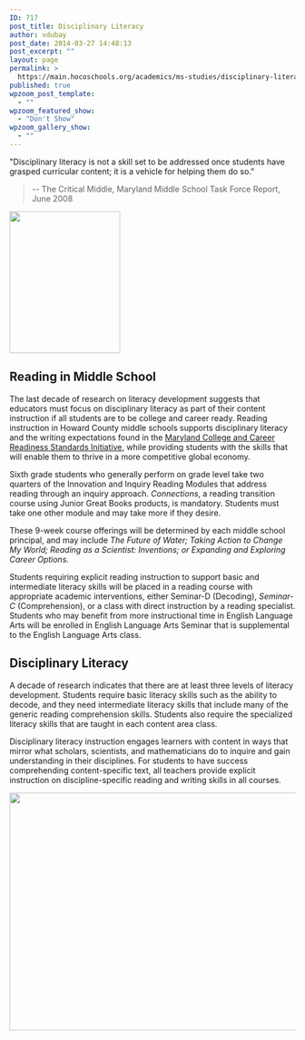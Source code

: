 ```yaml
---
ID: 717
post_title: Disciplinary Literacy
author: vdubay
post_date: 2014-03-27 14:48:13
post_excerpt: ""
layout: page
permalink: >
  https://main.hocoschools.org/academics/ms-studies/disciplinary-literacy/
published: true
wpzoom_post_template:
  - ""
wpzoom_featured_show:
  - "Don't Show"
wpzoom_gallery_show:
  - ""
---
```

<p>"Disciplinary literacy is not a skill set to be addressed once students have grasped curricular content; it is a vehicle for helping them do so."</p>

<blockquote>
-- The Critical Middle, Maryland Middle School Task Force Report, June 2008
</blockquote>

<img class="pict" src="/f/academics/ms_program/ms_pic5.jpg" alt=" " width="195" height="250" border="0">

<h2>Reading in Middle School</h2>

<p>The last decade of research on literacy development suggests that educators must focus on disciplinary literacy as part of their content instruction if all students are to be college and career ready. Reading instruction in Howard County middle schools supports disciplinary literacy and the writing expectations found in the <a href="/academics/maryland-college-career/">Maryland College and Career Readiness Standards Initiative,</a> while providing students with the skills that will enable them to thrive in a more competitive global economy.</p>

<p>Sixth grade students who generally perform on grade level take two quarters of the Innovation and Inquiry Reading Modules that address reading through an inquiry approach. <em>Connections</em>, a reading transition course using Junior Great Books products, is mandatory. Students must take one other module and may take more if they desire.</p>

<p>These 9-week course offerings will be determined by each middle school principal, and may include <em>The Future of Water; Taking Action to Change My World; Reading as a Scientist: Inventions; or Expanding and Exploring Career Options.</em></p>

<p>Students requiring explicit reading instruction to support basic and intermediate literacy skills will be placed in a reading course with appropriate academic interventions, either Seminar-D (Decoding), <em>Seminar-C</em> (Comprehension), or a class with direct instruction by a reading specialist. Students who may benefit from more instructional time in English Language Arts will be enrolled in English Language Arts Seminar that is <a name="disciplinary"></a>supplemental to the English Language Arts class.</p>

<h2>Disciplinary Literacy</h2>

<p>A decade of research indicates that there are at least three levels of literacy development. Students require basic literacy skills such as the ability to decode, and they need intermediate literacy skills that include many of the generic reading comprehension skills. Students also require the specialized literacy skills that are taught in each content area class.</p>

<p>Disciplinary literacy instruction engages learners with content in ways that mirror what scholars, scientists, and mathematicians do to inquire and gain understanding in their disciplines. For students to have success comprehending content-specific text, all teachers provide explicit instruction on discipline-specific reading and writing skills in all courses.</p>

<img alt=" " src="/f/academics/ms_program/levels.gif" width="568" height="419" />